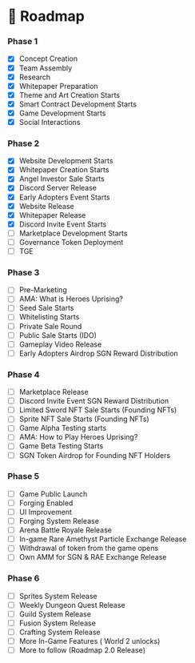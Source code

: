 # 💎 Roadmap

### Phase 1

* [x] Concept Creation
* [x] Team Assembly
* [x] Research
* [x] Whitepaper Preparation
* [x] Theme and Art Creation Starts
* [x] Smart Contract Development Starts
* [x] Game Development Starts
* [x] Social Interactions

### Phase 2

* [x] Website Development Starts
* [x] Whitepaper Creation Starts
* [x] Angel Investor Sale Starts
* [x] Discord Server Release
* [x] Early Adopters Event Starts
* [x] Website Release
* [x] Whitepaper Release
* [x] Discord Invite Event Starts&#x20;
* [ ] Marketplace Development Starts
* [ ] Governance Token Deployment
* [ ] TGE

### Phase 3

* [ ] Pre-Marketing
* [ ] AMA: What is Heroes Uprising?
* [ ] Seed Sale Starts
* [ ] Whitelisting Starts
* [ ] Private Sale Round
* [ ] Public Sale Starts (IDO)
* [ ] Gameplay Video Release
* [ ] Early Adopters Airdrop SGN Reward Distribution

### Phase 4

* [ ] Marketplace Release
* [ ] Discord Invite Event SGN Reward Distribution
* [ ] Limited Sword NFT Sale Starts (Founding NFTs)
* [ ] Sprite NFT Sale Starts (Founding NFTs)
* [ ] Game Alpha Testing starts
* [ ] AMA: How to Play Heroes Uprising?
* [ ] Game Beta Testing Starts
* [ ] SGN Token Airdrop for Founding NFT Holders

### Phase 5

* [ ] Game Public Launch
* [ ] Forging Enabled
* [ ] UI Improvement
* [ ] Forging System Release
* [ ] Arena Battle Royale Release
* [ ] In-game Rare Amethyst Particle Exchange Release
* [ ] Withdrawal of token from the game opens
* [ ] Own AMM for SGN & RAE Exchange Release

### Phase 6

* [ ] Sprites System Release
* [ ] Weekly Dungeon Quest Release
* [ ] Guild System Release
* [ ] Fusion System Release
* [ ] Crafting System Release
* [ ] More In-Game Features ( World 2 unlocks)
* [ ] More to follow (Roadmap 2.0 Release)
